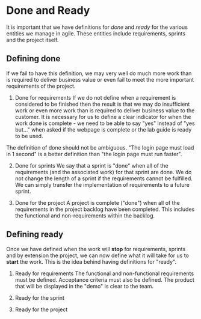 # Done and Ready
It is important that we have definitions for *done* and *ready* for the various entities we manage in agile. These entities include requirements, sprints and the project itself.

## Defining done
If we fail to have this definition, we may very well do much more work than is required to deliver business value or even fail to meet the more important requirements of the project.

1. Done for requirements
If we do not define when a requirement is considered to be finished then the result is that we may do insufficient work or even more work than is required to deliver business value to the customer. It is necessary for us to define a clear indicator for when the work done is complete - we need to be able to say "yes" instead of "yes but..." when asked if the webpage is complete or the lab guide is ready to be used.

The definition of done should not be ambiguous. "The login page must load in 1 second" is a better definition than "the login page must run faster".

2. Done for sprints
We say that a sprint is "done" when all of the requirements (and the associated work) for that sprint are done. We do not change the length of a sprint if the requirements cannot be fulfilled. We can simply transfer the implementation of requirements to a future sprint.

3. Done for the project
A project is complete ("done") when all of the requirements in the project backlog have been completed. This includes the functional and non-requirements within the backlog.

## Defining ready
Once we have defined when the work will **stop** for requirements, sprints and by extension the project, we can now define what it will take for us to **start** the work. This is the idea behind having definitions for "ready".

1. Ready for requirements
The functional and non-functional requirements must be defined. Acceptance criteria must also be defined. The product that will be displayed in the "demo" is clear to the team.

2. Ready for the sprint

3. Ready for the project
